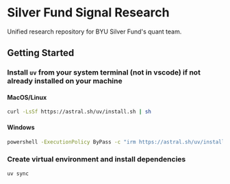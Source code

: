 # Silver Fund Signal Research
Unified research repository for BYU Silver Fund's quant team.

## Getting Started
### Install `uv` from your system terminal (not in vscode) if not already installed on your machine

#### MacOS/Linux
```bash
curl -LsSf https://astral.sh/uv/install.sh | sh
```

#### Windows
```bash
powershell -ExecutionPolicy ByPass -c "irm https://astral.sh/uv/install.ps1 | iex"
```

### Create virtual environment and install dependencies
```bash
uv sync
```
